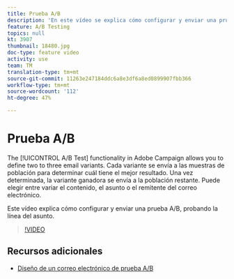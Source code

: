 ```yaml
---
title: Prueba A/B
description: 'En este vídeo se explica cómo configurar y enviar una prueba A/B en Adobe Campaign Standard, probando la línea de asunto. '
feature: A/B Testing
topics: null
kt: 3907
thumbnail: 18480.jpg
doc-type: feature video
activity: use
team: TM
translation-type: tm+mt
source-git-commit: 11263e247184ddc6a8e3df6a8ed0899907fbb366
workflow-type: tm+mt
source-wordcount: '112'
ht-degree: 47%

---
```



# Prueba A/B

The [!UICONTROL A/B Test] functionality in Adobe Campaign allows you to define two to three email variants. Cada variante se envía a las muestras de población para determinar cuál tiene el mejor resultado. Una vez determinada, la variante ganadora se envía a la población restante. Puede elegir entre variar el contenido, el asunto o el remitente del correo electrónico.

Este vídeo explica cómo configurar y enviar una prueba A/B, probando la línea del asunto.

>[!VIDEO](https://video.tv.adobe.com/v/18480?quality=12)

## Recursos adicionales

* [Diseño de un correo electrónico de prueba A/B](https://docs.adobe.com/help/en/campaign-standard/using/communication-channels/email-messages/designing-an-a-b-test-email.html)
